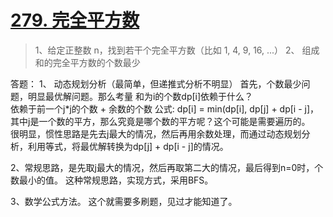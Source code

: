 # [279. 完全平方数](https://leetcode-cn.com/problems/perfect-squares/)

> 1、给定正整数 n，找到若干个完全平方数（比如 1, 4, 9, 16, ...）
2、 组成和的完全平方数的个数最少

答题：
1、 动态规划分析（最简单，但递推式分析不明显）
首先，个数最少问题，明显最优解问题。那么考量 和为i的个数dp[i]依赖于什么？  
依赖于前一个j*j的个数 + 余数的个数
公式: dp[i] = min(dp[i], dp[j] + dp[i - j]，其中j是一个数的平方，那么究竟是哪个数的平方呢？这个可能是需要遍历的。  
很明显，惯性思路是先去j最大的情况，然后再用余数处理，而通过动态规划分析，利用等式，将最优解转换为dp[j] + dp[i - j]的情况。

2、常规思路，是先取j最大的情况，然后再取第二大的情况，最后得到n=0时，个数最小的值。
这种常规思路，实现方式，采用BFS。

3、数学公式方法。
这个就需要多刷题，见过才能知道了。